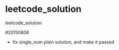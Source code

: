 # leetcode_solution
leetcode_solution

#20150808
- fix single_num plain solution, and make it passed
